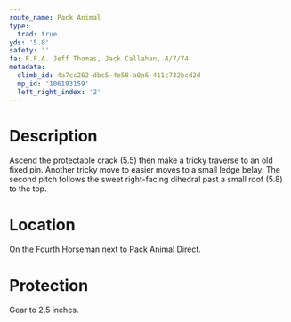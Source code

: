 ```yaml
---
route_name: Pack Animal
type:
  trad: true
yds: '5.8'
safety: ''
fa: F.F.A. Jeff Thomas, Jack Callahan, 4/7/74
metadata:
  climb_id: 4a7cc262-dbc5-4e58-a0a6-411c732bcd2d
  mp_id: '106193159'
  left_right_index: '2'
---
```

# Description
Ascend the protectable crack (5.5) then make a tricky traverse to an old fixed pin.  Another tricky move to easier moves to a small ledge belay. The second pitch follows the sweet right-facing dihedral past a small roof (5.8) to the top.

# Location
On the Fourth Horseman next to Pack Animal Direct.

# Protection
Gear to 2.5 inches.
